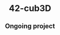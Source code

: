 <div align="center">
	<h1>42-cub3D</h1>
</div>
<div align="center">
	<h2>Ongoing project</h2>
</div>
